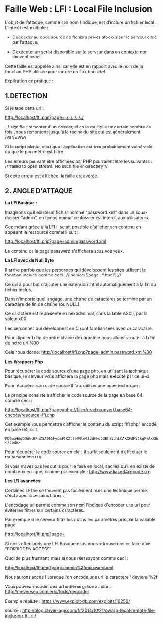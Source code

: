 # Faille Web : LFI : Local File Inclusion

L’objet de l’attaque, comme son nom l’indique, est d’inclure un fichier local . 
L’intérêt est multiple :

* D’accéder au code source de fichiers privés stockés sur le serveur ciblé par l’attaque.

* D’exécuter un script disponible sur le serveur dans un contexte non conventionnel.

Cette faille est appelée ainsi car elle est en rapport avec le nom de la fonction PHP utilisée pour inclure un flux (include)

Explication en pratique :

## 1.DETECTION

Si je tape cette url :

<http://localhost/lfi.php?page=../../../../../>

../ signifie : remonter d'un dossier,
 si on le multiplie un certain nombre de fois , nous remontons jusqu'à la racine du site qui est généralement /var/www/

Si le script plante, c’est que l’application est très probablement vulnérable ou que le paramètre est filtré.

Les erreurs pouvant être affichées par PHP pourraient être les suivantes :
//“failed to open stream: No such file or directory”//

Si cette erreur est affichée, la faille est avérée.


## 2. ANGLE D'ATTAQUE

__La LFI Basique :__

Imaginons qu’il existe un fichier nommé “password.xml” dans un sous-dossier “admin”, en temps normal ce dossier est interdit aux utilisateurs.

Cependant grâce à la LFI il serait possible d’afficher son contenu en appelant la ressource comme il suit :

<http://localhost/lfi.php?page=admin/password.xml>

Le contenu de la page password s'affichera sous vos yeux.

__La LFI avec du Null Byte__

Il arrive parfois que les personnes qui développent les sites utilisent la fonction include comme ceci :
//include($page . “.html”);//

Ce qui à pour but d'ajouter une extension .html automatiquement à la fin du fichier inclus.

Dans n’importe quel langage, une chaîne de caractères se termine par un caractère de fin de chaîne (ou NULL). 

Ce caractère est représenté en hexadécimal, dans la table ASCII, par la valeur x00.

Les personnes qui développent en C sont familiarisées avec ce caractère.

Pour stipuler la fin de notre chaine de caractère nous allons rajouter à la fin de notre url %00

Cela nous donne: <http://localhost/lfi.php?page=admin/password.xml%00>



__Les Wrappers Php__

Pour récupérer le code source d'une page php, en utilisant la technique basique, le serveur vous affichera la page php mais exécuté par celui-ci. 

Pour récupérer son code source il faut utiliser une autre technique :

Le principe consiste à afficher le code source de la page en base 64 comme ceci :

<http://localhost/lfi.php?page=php://filter/read=convert.base64-encode/resource=lfi.php>

Cet exemple vous permettra d’afficher le contenu du script “lfi.php” encodé en base 64, soit 

```
PD9waHAgDQokcGFnZSA9IGFycmF5X2tleV9leGlzdHMoJ3BhZ2UnLCAkX0dFVCkgPyAkX0dFVFsncGFnZSddIDogbnVsbCA7DQppZiAoIWlzX251bGwoJHBhZ2UpKQ0Kew0KCWluY2x1ZGUoJHBhZ2UpOw0KfQ0KZWxzZQ0Kew0KCWVjaG8gIkF1Y3VuIHBhZ2Ug4CBpbmNsdXJlLi4uIjsNCn0NCj8+DQo=</code>
```
Pour récupérer le code source en clair, il suffit seulement d’effectuer le traitement inverse.

Si vous n’avez pas les outils pour le faire en local, sachez qu’il en existe de nombreux en ligne, comme par exemple : <http://www.base64decode.org>

__Les LFI avancées__

Certaines LFI ne se trouvent pas facilement mais une technique permet d'échapper à certains filtres :

L'encodage url permet comme son nom l'indique d'encoder une url pour éviter les filtres sur certains caractères.

Par exemple si le serveur filtre les / dans les paramètres pris par la variable page

<http://localhost/lfi.php?page=>

Si nous effectuons une LFI Basique nous nous retrouverons en face d'un "FORBIDDEN ACCESS"

Quoi de plus frustrant, mais si nous réessayons comme ceci :

<http://localhost/lfi.php?page=admin%2fpassword.xml>

Nous aurons accès ! Lorsque l'on encode une url le caractère / deviens %2f

Vous pouvez encoder des url entières grâce au site : <http://meyerweb.com/eric/tools/dencoder>

Exemple réaliste : <https://www.exploit-db.com/exploits/16250/>

source : <http://blog.clever-age.com/fr/2014/10/21/owasp-local-remote-file-inclusion-lfi-rfi/>
